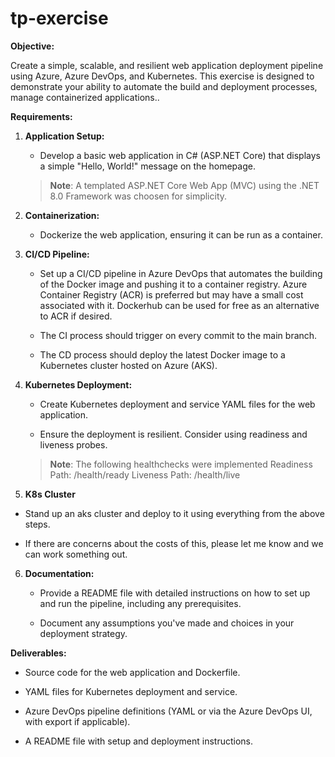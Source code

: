 # tp-exercise

**Objective:**

Create a simple, scalable, and resilient web application deployment pipeline using Azure, Azure DevOps, and Kubernetes. This exercise is designed to demonstrate your ability to automate the build and deployment processes, manage containerized applications..


**Requirements:**

1. **Application Setup:**

   - Develop a basic web application in C# (ASP.NET Core) that displays a simple "Hello, World!" message on the homepage.
	> **Note**: A templated ASP.NET Core Web App (MVC) using the .NET 8.0 Framework was choosen for simplicity.
2. **Containerization:**

   - Dockerize the web application, ensuring it can be run as a container.


3. **CI/CD Pipeline:**

   - Set up a CI/CD pipeline in Azure DevOps that automates the building of the Docker image and pushing it to a container registry.  Azure Container Registry (ACR) is preferred but may have a small cost associated with it. Dockerhub can be used for free as an alternative to ACR if desired.

   - The CI process should trigger on every commit to the main branch.

   - The CD process should deploy the latest Docker image to a Kubernetes cluster hosted on Azure (AKS).


4. **Kubernetes Deployment:**

   - Create Kubernetes deployment and service YAML files for the web application.

   - Ensure the deployment is resilient. Consider using readiness and liveness probes.
	>**Note**: The following healthchecks were implemented
	>Readiness Path: /health/ready
	>Liveness Path: /health/live

5. **K8s Cluster**

- Stand up an aks cluster and deploy to it using everything from the above steps.

- If there are concerns about the costs of this, please let me know and we can work something out.


6. **Documentation:**

   - Provide a README file with detailed instructions on how to set up and run the pipeline, including any prerequisites.

   - Document any assumptions you've made and choices in your deployment strategy.



**Deliverables:**

- Source code for the web application and Dockerfile.

- YAML files for Kubernetes deployment and service.

- Azure DevOps pipeline definitions (YAML or via the Azure DevOps UI, with export if applicable).

- A README file with setup and deployment instructions.